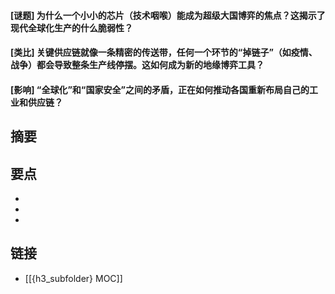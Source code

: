 #### [谜题] 为什么一个小小的芯片（技术咽喉）能成为超级大国博弈的焦点？这揭示了现代全球化生产的什么脆弱性？


#### [类比] 关键供应链就像一条精密的传送带，任何一个环节的“掉链子”（如疫情、战争）都会导致整条生产线停摆。这如何成为新的地缘博弈工具？


#### [影响] “全球化”和“国家安全”之间的矛盾，正在如何推动各国重新布局自己的工业和供应链？


## 摘要


## 要点

- 
- 
- 

## 链接

- [[{h3_subfolder} MOC]]
